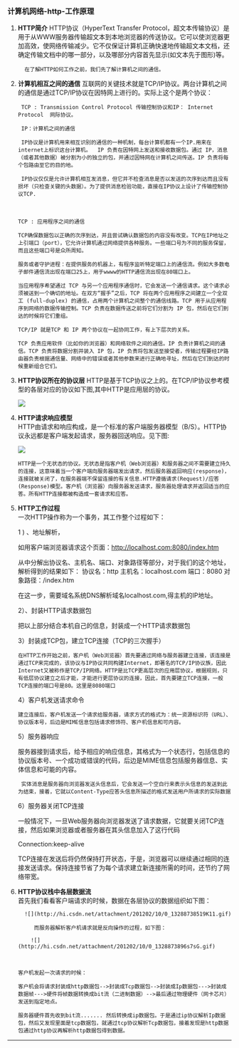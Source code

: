 ### 计算机网络-http-工作原理

1. **HTTP简介**
         HTTP协议（HyperText Transfer Protocol，超文本传输协议）是用于从WWW服务器传输超文本到本地浏览器的传送协议。它可以使浏览器更加高效，使网络传输减少。它不仅保证计算机正确快速地传输超文本文档，还确定传输文档中的哪一部分，以及哪部分内容首先显示(如文本先于图形)等。

         在了解HTTP如何工作之前，我们先了解计算机之间的通信。

2. **计算机相互之间的通信**
        互联网的关键技术就是TCP/IP协议。两台计算机之间的通信是通过TCP/IP协议在因特网上进行的。实际上这个是两个协议：

        TCP : Transmission Control Protocol 传输控制协议和IP： Internet Protocol  网际协议。
       
        IP：计算机之间的通信
       
        IP协议是计算机用来相互识别的通信的一种机制，每台计算机都有一个IP.用来在internet上标识这台计算机。  IP 负责在因特网上发送和接收数据包。通过 IP，消息（或者其他数据）被分割为小的独立的包，并通过因特网在计算机之间传送。IP 负责将每个包路由至它的目的地。
       
        IP协议仅仅是允许计算机相互发消息，但它并不检查消息是否以发送的次序到达而且没有损坏（只检查关键的头数据）。为了提供消息检验功能，直接在IP协议上设计了传输控制协议TCP.


   ​     

       TCP : 应用程序之间的通信
       
       TCP确保数据包以正确的次序到达，并且尝试确认数据包的内容没有改变。TCP在IP地址之上引端口（port），它允许计算机通过网络提供各种服务。一些端口号为不同的服务保留，而且这些端口号是众所周知。
       
       服务或者守护进程：在提供服务的机器上，有程序监听特定端口上的通信流。例如大多数电子邮件通信流出现在端口25上，用于wwww的HTTP通信流出现在80端口上。
       
       当应用程序希望通过 TCP 与另一个应用程序通信时，它会发送一个通信请求。这个请求必须被送到一个确切的地址。在双方“握手”之后，TCP 将在两个应用程序之间建立一个全双工 (full-duplex) 的通信，占用两个计算机之间整个的通信线路。TCP 用于从应用程序到网络的数据传输控制。TCP 负责在数据传送之前将它们分割为 IP 包，然后在它们到达的时候将它们重组。
       
       TCP/IP 就是TCP 和 IP 两个协议在一起协同工作，有上下层次的关系。
       
       TCP 负责应用软件（比如你的浏览器）和网络软件之间的通信。IP 负责计算机之间的通信。TCP 负责将数据分割并装入 IP 包，IP 负责将包发送至接受者，传输过程要经IP路由器负责根据通信量、网络中的错误或者其他参数来进行正确地寻址，然后在它们到达的时候重新组合它们。

 

3. **HTTP协议所在的协议层**
      HTTP是基于TCP协议之上的。在TCP/IP协议参考模型的各层对应的协议如下图,其中HTTP是应用层的协议。

      ![](http://hi.csdn.net/attachment/201202/10/0_1328873949qWNw.gif)


4. **HTTP请求响应模型**   
       HTTP由请求和响应构成，是一个标准的客户端服务器模型（B/S）。HTTP协议永远都是客户端发起请求，服务器回送响应。见下图:

    ![](https://img-my.csdn.net/uploads/201303/16/1363438271_3285.jpg)

 

       HTTP是一个无状态的协议。无状态是指客户机（Web浏览器）和服务器之间不需要建立持久的连接，这意味着当一个客户端向服务器端发出请求，然后服务器返回响应(response)，连接就被关闭了，在服务器端不保留连接的有关信息.HTTP遵循请求(Request)/应答(Response)模型。客户机（浏览器）向服务器发送请求，服务器处理请求并返回适当的应答。所有HTTP连接都被构造成一套请求和应答。

 


5. **HTTP工作过程**      
     一次HTTP操作称为一个事务，其工作整个过程如下：

     1 ) 、地址解析，

     如用客户端浏览器请求这个页面：http://localhost.com:8080/index.htm

     从中分解出协议名、主机名、端口、对象路径等部分，对于我们的这个地址，解析得到的结果如下：
     协议名：http
     主机名：localhost.com
     端口：8080
     对象路径：/index.htm

      在这一步，需要域名系统DNS解析域名localhost.com,得主机的IP地址。


     2）、封装HTTP请求数据包
    
     把以上部分结合本机自己的信息，封装成一个HTTP请求数据包


     3）封装成TCP包，建立TCP连接（TCP的三次握手）
    
       在HTTP工作开始之前，客户机（Web浏览器）首先要通过网络与服务器建立连接，该连接是通过TCP来完成的，该协议与IP协议共同构建Internet，即著名的TCP/IP协议族，因此Internet又被称作是TCP/IP网络。HTTP是比TCP更高层次的应用层协议，根据规则，只有低层协议建立之后才能，才能进行更层协议的连接，因此，首先要建立TCP连接，一般TCP连接的端口号是80。这里是8080端口
    
     4）客户机发送请求命令
    
       建立连接后，客户机发送一个请求给服务器，请求方式的格式为：统一资源标识符（URL）、协议版本号，后边是MIME信息包括请求修饰符、客户机信息和可内容。
    
     5）服务器响应
    
     服务器接到请求后，给予相应的响应信息，其格式为一个状态行，包括信息的协议版本号、一个成功或错误的代码，后边是MIME信息包括服务器信息、实体信息和可能的内容。
    
        实体消息是服务器向浏览器发送头信息后，它会发送一个空白行来表示头信息的发送到此为结束，接着，它就以Content-Type应答头信息所描述的格式发送用户所请求的实际数据
    
     6）服务器关闭TCP连接
    
     一般情况下，一旦Web服务器向浏览器发送了请求数据，它就要关闭TCP连接，然后如果浏览器或者服务器在其头信息加入了这行代码
    
    Connection:keep-alive

   TCP连接在发送后将仍然保持打开状态，于是，浏览器可以继续通过相同的连接发送请求。保持连接节省了为每个请求建立新连接所需的时间，还节约了网络带宽。



6. **HTTP协议栈中各层数据流**      
             首先我们看看客户端请求的时候，数据在各层协议的数据组织如下图：

         ![](http://hi.csdn.net/attachment/201202/10/0_13288738519K11.gif)

            而服务器解析客户机请求就是反向操作的过程，如下图：

           ![](http://hi.csdn.net/attachment/201202/10/0_1328873896s7sG.gif)
        


       客户机发起一次请求的时候：
    
       客户机会将请求封装成http数据包-->封装成Tcp数据包-->封装成Ip数据包--->封装成数据帧--->硬件将帧数据转换成bit流（二进制数据）-->最后通过物理硬件（网卡芯片）发送到指定地点。
    
       服务器硬件首先收到bit流....... 然后转换成ip数据包。于是通过ip协议解析Ip数据包，然后又发现里面是tcp数据包，就通过tcp协议解析Tcp数据包，接着发现是http数据包通过http协议再解析http数据包得到数据。
---------------------

